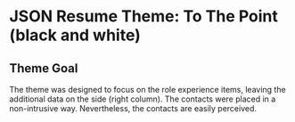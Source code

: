 # JSON Resume Theme: To The Point (black and white)
## Theme Goal
The theme was designed to focus on the role experience items, leaving the additional data on the side (right column).
The contacts were placed in a non-intrusive way. Nevertheless, the contacts are easily perceived.